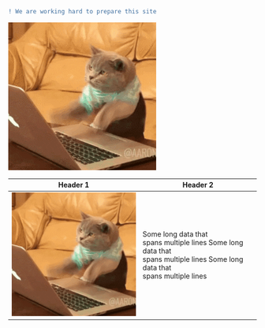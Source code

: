 ```diff
! We are working hard to prepare this site
```
 ![Work hard.](cat_work.gif)
 



| Header 1  | Header 2 |
| --------  | -------- |
| ![Work hard.](cat_work.gif) | Some long data that <br /> spans multiple lines Some long data that <br /> spans multiple lines Some long data that <br /> spans multiple lines |
